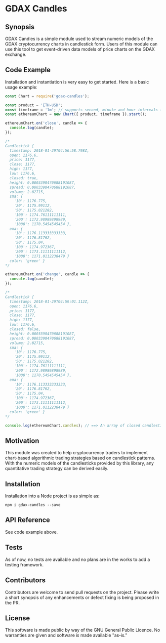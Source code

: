 # GDAX Candles

## Synopsis

GDAX Candles is a simple module used to stream numeric models of the GDAX cryptocurrency charts in candlestick form.  Users of this module can use this tool to get event-driven data models of price charts on the GDAX exchange.  

## Code Example

Installation and instantiation is very easy to get started.  Here is a basic usage example:

```js
const Chart = require('gdax-candles');

const product = 'ETH-USD';
const timeframe = '1m'; // supports second, minute and hour intervals (i.e. 1h, 30s, 10m, etc)
const ethereumChart = new Chart({ product, timeframe }).start();

ethereumChart.on('close', candle => {
  console.log(candle);
});

/*
Candlestick {
  timestamp: 2018-01-29T04:56:58.798Z,
  open: 1176.6,
  price: 1177,
  close: 1177,
  high: 1177,
  low: 1176.6,
  closed: true,
  height: 0.0003398470688191087,
  spread: 0.0003398470688191087,
  volume: 2.02715,
  sma: { 
    '10': 1176.775, 
    '20': 1175.99112,
    '50': 1175.021282,
    '100': 1174.76111111111,
    '200': 1172.98989898989,
    '1000': 1170.5454545454 },
  ema: {
    '10': 1176.113333333333, 
    '20': 1176.81762,
    '50': 1175.04,
    '100': 1174.972367,
    '200': 1173.11111111112,
    '1000': 1171.0112238479 }
  color: 'green' }
*/

ethereumChart.on('change', candle => {
  console.log(candle);
});

/*
Candlestick {
  timestamp: 2018-01-29T04:59:01.112Z,
  open: 1176.6,
  price: 1177,
  close: 1177,
  high: 1177,
  low: 1176.6,
  closed: false,
  height: 0.0003398470688191087,
  spread: 0.0003398470688191087,
  volume: 2.02715,
  sma: { 
    '10': 1176.775, 
    '20': 1175.99112,
    '50': 1175.021282,
    '100': 1174.76111111111,
    '200': 1172.98989898989,
    '1000': 1170.5454545454 },
  ema: {
    '10': 1176.113333333333, 
    '20': 1176.81762,
    '50': 1175.04,
    '100': 1174.972367,
    '200': 1173.11111111112,
    '1000': 1171.0112238479 }
  color: 'green' }
*/

console.log(ethereumChart.candles); // ==> An array of closed candlesticks: [{Candlestick}, {Candlestick}, ...]
```

## Motivation

This module was created to help cryptocurrency traders to implement chart-based algorithmic trading strategies based on candlestick patterns.  With the numeric models of the candlesticks provided by this library, any quantitative trading strategy can be derived easily.  

## Installation

Installation into a Node project is as simple as:

```shell
npm i gdax-candles --save
```

## API Reference

See code example above.

## Tests

As of now, no tests are available and no plans are in the works to add a testing framework.

## Contributors

Contributors are welcome to send pull requests on the project.  Please write a short synopsis of any enhancements or defect fixing is being proposed in the PR.

## License

This software is made public by way of the GNU General Public Licence.  No warranties are given and software is made available "as-is."
